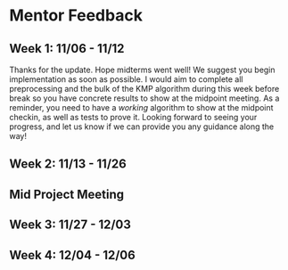 # Mentor Feedback


## Week 1: 11/06 - 11/12
Thanks for the update. Hope midterms went well! We suggest you begin implementation as soon as possible. I would aim to complete all preprocessing and the bulk of the KMP algorithm during this week before break so you have concrete results to show at the midpoint meeting. As a reminder, you need to have a *working* algorithm to show at the midpoint checkin, as well as tests to prove it. Looking forward to seeing your progress, and let us know if we can provide you any guidance along the way!

## Week 2: 11/13 - 11/26

## Mid Project Meeting

## Week 3: 11/27 - 12/03

## Week 4: 12/04 - 12/06

